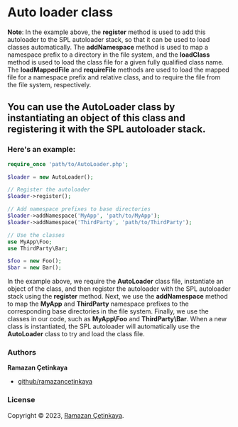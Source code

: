 # Auto loader class

**Note**: In the example above, the **register** method is used to add this autoloader to the SPL autoloader stack, so that it can be used to load classes automatically. The **addNamespace** method is used to map a namespace prefix to a directory in the file system, and the **loadClass** method is used to load the class file for a given fully qualified class name. The **loadMappedFile** and **requireFile** methods are used to load the mapped file for a namespace prefix and relative class, and to require the file from the file system, respectively.

## You can use the AutoLoader class by instantiating an object of this class and registering it with the SPL autoloader stack. 
### Here's an example:

```php
require_once 'path/to/AutoLoader.php';

$loader = new AutoLoader();

// Register the autoloader
$loader->register();

// Add namespace prefixes to base directories
$loader->addNamespace('MyApp', 'path/to/MyApp');
$loader->addNamespace('ThirdParty', 'path/to/ThirdParty');

// Use the classes
use MyApp\Foo;
use ThirdParty\Bar;

$foo = new Foo();
$bar = new Bar();
```

In the example above, we require the **AutoLoader** class file, instantiate an object of the class, and then register the autoloader with the SPL autoloader stack using the **register** method. Next, we use the **addNamespace** method to map the **MyApp** and **ThirdParty** namespace prefixes to the corresponding base directories in the file system. Finally, we use the classes in our code, such as **MyApp\Foo** and **ThirdParty\Bar**. When a new class is instantiated, the SPL autoloader will automatically use the **AutoLoader** class to try and load the class file.

### Authors

**Ramazan Çetinkaya**

- [github/ramazancetinkaya](https://github.com/ramazancetinkaya)

### License

Copyright © 2023, [Ramazan Çetinkaya](https://github.com/ramazancetinkaya).
